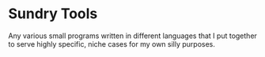 # Sundry Tools
Any various small programs written in different languages that I put together to serve highly specific, niche cases for my own silly purposes.